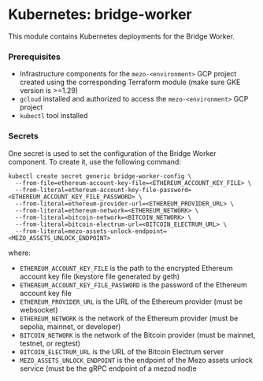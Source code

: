 # Kubernetes: bridge-worker

This module contains Kubernetes deployments for the Bridge Worker.

### Prerequisites

- Infrastructure components for the `mezo-<environment>` GCP project created using the
  corresponding Terraform module (make sure GKE version is >=1.29)
- `gcloud` installed and authorized to access the `mezo-<environment>` GCP project
- `kubectl` tool installed

### Secrets

One secret is used to set the configuration of the Bridge Worker component. To
create it, use the following command:
```Shell
kubectl create secret generic bridge-worker-config \
  --from-file=ethereum-account-key-file=<ETHEREUM_ACCOUNT_KEY_FILE> \
  --from-literal=ethereum-account-key-file-password=<ETHEREUM_ACCOUNT_KEY_FILE_PASSWORD> \
  --from-literal=ethereum-provider-url=<ETHEREUM_PROVIDER_URL> \
  --from-literal=ethereum-network=<ETHEREUM_NETWORK> \
  --from-literal=bitcoin-network=<BITCOIN_NETWORK> \
  --from-literal=bitcoin-electrum-url=<BITCOIN_ELECTRUM_URL> \
  --from-literal=mezo-assets-unlock-endpoint=<MEZO_ASSETS_UNLOCK_ENDPOINT>
```
where:
- `ETHEREUM_ACCOUNT_KEY_FILE` is the path to the encrypted Ethereum account key file (keystore file generated by geth)
- `ETHEREUM_ACCOUNT_KEY_FILE_PASSWORD` is the password of the Ethereum account key file
- `ETHEREUM_PROVIDER_URL` is the URL of the Ethereum provider (must be websocket)
- `ETHEREUM_NETWORK` is the network of the Ethereum provider (must be sepolia, mainnet, or developer)
- `BITCOIN_NETWORK` is the network of the Bitcoin provider (must be mainnet, testnet, or regtest)
- `BITCOIN_ELECTRUM_URL` is the URL of the Bitcoin Electrum server
- `MEZO_ASSETS_UNLOCK_ENDPOINT` is the endpoint of the Mezo assets unlock service (must be the gRPC endpoint of a mezod nod)e
